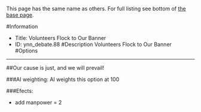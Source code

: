 This page has the same name as others. For full listing see bottom of [the base page](volunteers_flock_to_our_banner2.md).

#Information
 - Title: Volunteers Flock to Our Banner
 - ID: ynn_debate.88
#Description
Volunteers Flock to Our Banner
#Options

___
##Our cause is just, and we will prevail!

###AI weighting:
AI weights this option at 100


###Efects:<ul><li>add manpower = 2</li></ul>
